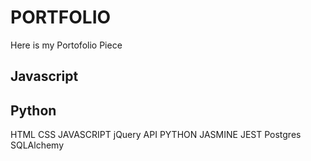 # PORTFOLIO

Here is my Portofolio Piece

Javascript
---




Python
---


HTML
CSS
JAVASCRIPT
jQuery
API
PYTHON
JASMINE
JEST
Postgres
SQLAlchemy
